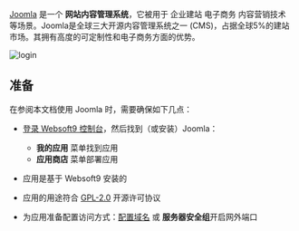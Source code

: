 [Joomla](https://www.joomla.org/) 是一个 **网站内容管理系统**，它被用于 企业建站 电子商务 内容营销技术  等场景。Joomla是全球三大开源内容管理系统之一 (CMS)，占据全球5%的建站市场。其拥有高度的可定制性和电子商务方面的优势。


![login](https://libs.websoft9.com/Websoft9/DocsPicture/zh/joomla/joomla-wizard7-websoft9.png)


## 准备

在参阅本文档使用 Joomla 时，需要确保如下几点：

- [登录 Websoft9 控制台](./login-console)，然后找到（或安装）Joomla：
  - **我的应用** 菜单找到应用 
  - **应用商店** 菜单部署应用

- 应用是基于 Websoft9 安装的


- 应用的用途符合 [GPL-2.0](https://opensource.org/licenses/GPL-2.0) 开源许可协议


- 为应用准备配置访问方式：[配置域名](./domain-set) 或 **服务器安全组**开启网外端口